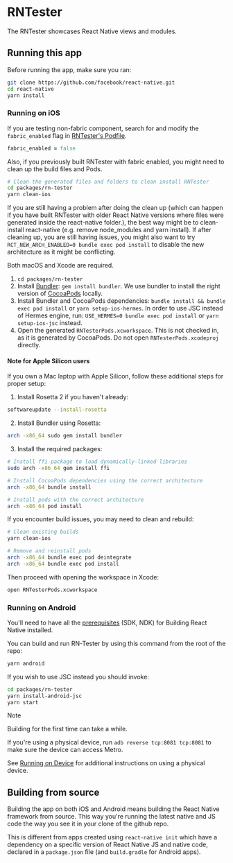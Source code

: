 # RNTester

The RNTester showcases React Native views and modules.

## Running this app

Before running the app, make sure you ran:
```sh
git clone https://github.com/facebook/react-native.git
cd react-native
yarn install
```

### Running on iOS

If you are testing non-fabric component, search for and modify the `fabric_enabled` flag in [RNTester's Podfile](https://github.com/facebook/react-native/blob/main/packages/rn-tester/Podfile).

```ruby
fabric_enabled = false
```

Also, if you previously built RNTester with fabric enabled, you might need to clean up the build files and Pods.
```sh
# Clean the generated files and folders to clean install RNTester
cd packages/rn-tester
yarn clean-ios
```

If you are still having a problem after doing the clean up (which can happen if you have built RNTester with older React Native versions where files were generated inside the react-native folder.), the best way might be to clean-install react-native (e.g. remove node_modules and yarn install). If after cleaning up, you are still having issues, you might also want to try `RCT_NEW_ARCH_ENABLED=0 bundle exec pod install` to disable the new architecture as it might be conflicting.

Both macOS and Xcode are required.
1. `cd packages/rn-tester`
2. Install [Bundler](https://bundler.io/): `gem install bundler`. We use bundler to install the right version of [CocoaPods](https://cocoapods.org/) locally.
3. Install Bundler and CocoaPods dependencies: `bundle install && bundle exec pod install` or `yarn setup-ios-hermes`. In order to use JSC instead of Hermes engine, run: `USE_HERMES=0 bundle exec pod install` or `yarn setup-ios-jsc` instead.
4. Open the generated `RNTesterPods.xcworkspace`. This is not checked in, as it is generated by CocoaPods. Do not open `RNTesterPods.xcodeproj` directly.

#### Note for Apple Silicon users
If you own a Mac laptop with Apple Silicon, follow these additional steps for proper setup:

1. Install Rosetta 2 if you haven't already:
```sh
softwareupdate --install-rosetta
```

2. Install Bundler using Rosetta:
```sh
arch -x86_64 sudo gem install bundler
```

3. Install the required packages:
```sh
# Install ffi package to load dynamically-linked libraries
sudo arch -x86_64 gem install ffi

# Install CocoaPods dependencies using the correct architecture
arch -x86_64 bundle install

# Install pods with the correct architecture
arch -x86_64 pod install
```

If you encounter build issues, you may need to clean and rebuild:
```sh
# Clean existing builds
yarn clean-ios

# Remove and reinstall pods
arch -x86_64 bundle exec pod deintegrate
arch -x86_64 bundle exec pod install
```

Then proceed with opening the workspace in Xcode:
```sh
open RNTesterPods.xcworkspace
```

### Running on Android

You'll need to have all the [prerequisites](https://reactnative.dev/contributing/how-to-build-from-source#prerequisites) (SDK, NDK) for Building React Native installed.

You can build and run RN-Tester by using this command from the root of the repo:

```sh
yarn android
```

If you wish to use JSC instead you should invoke:

```sh
cd packages/rn-tester
yarn install-android-jsc
yarn start
```

> [!NOTE]
> Building for the first time can take a while.

If you're using a physical device, run `adb reverse tcp:8081 tcp:8081` to make sure the device can access Metro.

See [Running on Device](https://reactnative.dev/docs/running-on-device) for additional instructions on using a physical device.

## Building from source

Building the app on both iOS and Android means building the React Native framework from source. This way you're running the latest native and JS code the way you see it in your clone of the github repo.

This is different from apps created using `react-native init` which have a dependency on a specific version of React Native JS and native code, declared in a `package.json` file (and `build.gradle` for Android apps).
